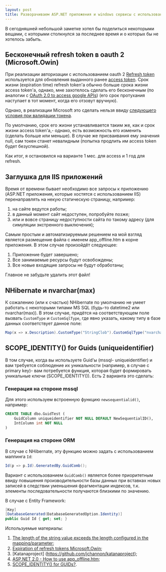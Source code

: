 ```yaml
---
layout: post
title: Разворачиваем ASP.NET приложения и windows сервисы с использованием TeamCity
---
```


В сегодняшней небольшой заметке хотел бы поделиться некоторыми вещами, с которыми столкнулся за последнее время и о которых бы не хотелось забыть.

## Бесконечный refresh token в oauth 2 (Microsoft.Owin)

При реализации авторизации с использованием oauth 2 [Refresh token](https://tools.ietf.org/html/rfc6749#section-1.5) используется для обновления выданного ранее [access token](https://tools.ietf.org/html/rfc6749#section-1.4). Срок жизни (expiration time) refresh token'a обычно больше срока жизни access token'a, однако, мне захотелось сделать его бесконечным (по аналогии с [OAuth 2.0 to access google APIs](https://developers.google.com/identity/protocols/OAuth2)) (его срок протухания наступает в тот момент, когда его отзовут вручную).

Однако, в реализации Microsoft это сделать нельзя ввиду [следующего условия при валидации токена](https://github.com/jchannon/katanaproject/blob/24aa43641adac57cb5bd523b77bdc0ced9f0455d/src/Microsoft.Owin.Security.OAuth/OAuthAuthorizationServerHandler.cs#L627-L633).

По умолчанию, срок его жизни устанавливается таким же, как и срок жизни access token'a,- однако, есть возможность его изменить (сделать больше или меньше). В случае же присваивания ему значения null, сам токен станет невалидным (попытка продлить им access token будет безуспешной).

Как итог, я остановился на варианте 1 мес. для access и 1 год для refresh.

## Заглушка для IIS приложений

Время от времени бывает необходимо все запросы к приложению (ASP.NET приложения, которые хостятся с использованием IIS) перенаправлять на некую статическую страницу, например:

1. на сайте ведутся работы;
2. в данный момент сайт недоступен, попробуйте позже;
3. или и вовсе страницу недоступности сайта по такому адресу (для симуляции экстренного выключения);

Самым простым и автоматизируемым решением на мой взгляд является размещение файла с именем app_offline.htm в корне приложения. В этом случае произойдёт следующее:

1. Приложение будет завершено;
2. Все занимаемые ресурсы будут освобождены;
3. Все новые входящие запросы не будут обработаны;

Главное не забудьте удалить этот файл!

## NHibernate и nvarchar(max)

К сожалению (или к счастью) NHibernate по умолчанию не умеет работать с некоторыми типами MS SQL (будь-то datetime2 или nvarchar(max)). В этом случае, придётся на соответствующем поле вызвать `CustomType` и `CustomSqlType`, где явно указать, какому типу в базе данных соответствует данное поле:

```c#
Map(x => x.Description).CustomType("StringClob").CustomSqlType("nvarchar(max)");
```

## SCOPE_IDENTITY() for Guids (uniqueidentifier)

В том случае, когда вы используете Guid'ы (mssql- uniqueidentifier) и вам требуется соблюдение их уникальности (например, в случае с primary key)- вам потребуется функция, которая будет формировать уникальные ключи (SCOPE_IDENTITY()). Есть 2 варианта это сделать:

### Генерация на стороне mssql

Для этого используем встроенную функцию `newsequentialid()`, например:

```sql
CREATE TABLE dbo.GuidTest (
    GuidColumn uniqueidentifier NOT NULL DEFAULT NewSequentialID(),
    IntColumn int NOT NULL
)
```

### Генерация на стороне ORM

В случае с NHibernate, эту функцию можно задать с использованием маппинга `Id`:

```c#
Id(p => p.Id).GeneratedBy.GuidComb();
```

Вариант с использованием `GuidComb()` является более приоритетным ввиду повышения производительности базы данных при вставках новых записей в следствии уменьшения фрагментации индексов, т.к. элементы последовательности получаются близкими по значению.

В случае с Entity Framework:

```c#
[Key]
[DatabaseGenerated(DatabaseGeneratedOption.Identity)]
public Guid Id { get; set; }
```

Используемые материалы:

1. [The length of the string value exceeds the length configured in the mapping/parameter](http://stackoverflow.com/questions/12708171/the-length-of-the-string-value-exceeds-the-length-configured-in-the-mapping-para);
2. [Expiration of refresh tokens Microsoft.Owin](http://stackoverflow.com/questions/41066253/expiration-of-refresh-tokens-microsoft-owin/41144221#41144221);
3. [Katanaproject] (https://github.com/jchannon/katanaproject);
4. [ASP.NET 2.0 - How to use app_offline.htm](http://stackoverflow.com/questions/1153449/asp-net-2-0-how-to-use-app-offline-htm);
5. [SCOPE_IDENTITY() for GUIDs?](http://stackoverflow.com/questions/1509947/scope-identity-for-guids).